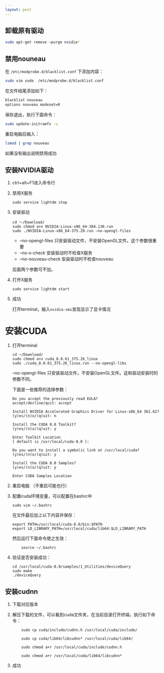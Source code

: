 ```yaml
---
layout: post
---
```


## 卸载原有驱动

```bash
sudo apt-get remove –purge nvidia*
```

## 禁用nouneau

在 `/etc/modprobe.d/blacklist.conf` 下添加内容：

```bash
sudo vim sudo  /etc/modprobe.d/blacklist.conf
```

在文件结尾添加如下：

```bash
blacklist nouveau
options nouveau modeset=0
```

保存退出，执行下面命令：

```bash
sudo update-initramfs -u
```

重启电脑后输入：

```bash
lsmod | grep nouveau
```

如果没有输出说明禁用成功

## 安装NVIDIA驱动

1. ctrl+alt+F1进入命令行
2. 禁用X服务
	```
	sudo service lightdm stop
	```
3. 安装驱动
	```
	cd ～/Download/ 
	sudo chmod a+x NVIDIA-Linux-x86_64-384.130.run
	sudo ./NVIDIA-Linux-x86_64-375.20.run –no-opengl-files
	```
	
	* –no-opengl-files 只安装驱动文件，不安装OpenGL文件。这个参数很重要
	* –no-x-check 安装驱动时不检查X服务
	* –no-nouveau-check 安装驱动时不检查nouveau 

	后面两个参数可不加。

4. 打开X服务
	```
	sudo service lightdm start
	```
	
5. 成功

	打开terminal，输入`nvidia-smi`发现显示了显卡情况

# 安装CUDA
 

 1.  打开terminal
		```
		cd ~/Download/
		sudo chmod a+x cuda_8.0.61_375.26_linux
		sudo ./cuda_8.0.61_375.26_linux.run --no-opengl-libs
		```
	
 		–no-opengl-files 只安装驱动文件，不安装OpenGL文件。这和驱动安装时的参数不同。

	

		下面是一些推荐的选择参数：
		```
		Do you accept the previously read EULA?
		accept/decline/quit: accept
		 
		Install NVIDIA Accelerated Graphics Driver for Linux-x86_64 361.62?
		(y)es/(n)o/(q)uit: n
		 
		Install the CUDA 8.0 Toolkit?
		(y)es/(n)o/(q)uit: y
		 
		Enter Toolkit Location
		[ default is /usr/local/cuda-8.0 ]:
		 
		Do you want to install a symbolic link at /usr/local/cuda?
		(y)es/(n)o/(q)uit: y
		 
		Install the CUDA 8.0 Samples?
		(y)es/(n)o/(q)uit: y
		 
		Enter CUDA Samples Location
		```

2. 重启电脑 （不重启可能也行）
3. 配置cuda环境变量，可以配置在bashrc中
	```
	sudo vim ~/.bashrc
	```
	在文件最后加上以下内容并保存：
	```
	export PATH=/usr/local/cuda-8.0/bin:$PATH
	export LD_LIBRARY_PATH=/usr/local/cuda/lib64:$LD_LIBRARY_PATH
	```

	然后运行下面命令使之生效：
	```
		source ~/.bashrc
	```

4. 验证是否安装成功：
	```
	cd /usr/local/cuda-8.0/samples/1_Utilities/deviceQuery
	sudo make
	./deviceQuery
	```

## 安装cudnn

 1. 下载对应版本
 2. 解压下载的文件，可以看到cuda文件夹，在当前目录打开终端，执行如下命令：

	```
		sudo cp cuda/include/cudnn.h /usr/local/cuda/include/
		 
		sudo cp cuda/lib64/libcudnn* /usr/local/cuda/lib64/
		 
		sudo chmod a+r /usr/local/cuda/include/cudnn.h
		 
		sudo chmod a+r /usr/local/cuda/lib64/libcudnn*
	```

 3. 成功
